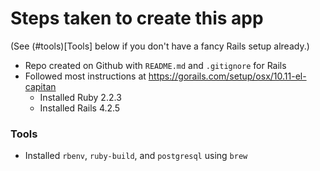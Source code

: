 # Steps taken to create this app

(See (#tools)[Tools] below if you don't have a fancy Rails setup already.)

- Repo created on Github with `README.md` and `.gitignore` for Rails
- Followed most instructions at https://gorails.com/setup/osx/10.11-el-capitan
    - Installed Ruby 2.2.3
    - Installed Rails 4.2.5



### Tools

- Installed `rbenv`, `ruby-build`, and `postgresql` using `brew`
